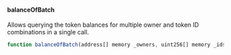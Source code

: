 #### balanceOfBatch

Allows querying the token balances for multiple owner and token ID combinations in a single call.

```js
function balanceOfBatch(address[] memory _owners, uint256[] memory _ids) public view returns (uint256[] memory batchBalances)
``` 